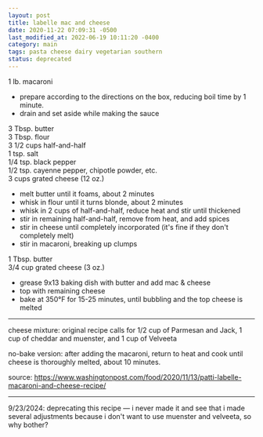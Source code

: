 ```yaml
---
layout: post
title: labelle mac and cheese
date: 2020-11-22 07:09:31 -0500
last_modified_at: 2022-06-19 10:11:20 -0400
category: main
tags: pasta cheese dairy vegetarian southern
status: deprecated
---
```


1 lb. macaroni
* prepare according to the directions on the box, reducing boil time by 1 minute.
* drain and set aside while making the sauce

3 Tbsp. butter  
3 Tbsp. flour  
3 1/2 cups half-and-half  
1 tsp. salt  
1/4 tsp. black pepper  
1/2 tsp. cayenne pepper, chipotle powder, etc.  
3 cups grated cheese (12 oz.)  
* melt butter until it foams, about 2 minutes
* whisk in flour until it turns blonde, about 2 minutes
* whisk in 2 cups of half-and-half, reduce heat and stir until thickened
* stir in remaining half-and-half, remove from heat, and add spices
* stir in cheese until completely incorporated (it's fine if they don't completely melt)
* stir in macaroni, breaking up clumps

1 Tbsp. butter  
3/4 cup grated cheese (3 oz.)  
* grease 9x13 baking dish with butter and add mac & cheese
* top with remaining cheese
* bake at 350°F for 15-25 minutes, until bubbling and the top cheese is melted

---

cheese mixture: original recipe calls for 1/2 cup of Parmesan and Jack, 1 cup of cheddar and muenster, and 1 cup of Velveeta

no-bake version: after adding the macaroni, return to heat and cook until cheese is thoroughly melted, about 10 minutes.

source: <https://www.washingtonpost.com/food/2020/11/13/patti-labelle-macaroni-and-cheese-recipe/>

---

9/23/2024: deprecating this recipe — i never made it and see that i made several adjustments because
i don't want to use muenster and velveeta, so why bother?
